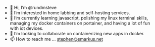 - 👋 Hi, I’m @rundmsteve
- 👀 I’m interested in home labbing and self-hosting services.
- 🌱 I’m currently learning javascript, polishing my linux terminal skills, managing my docker containers on portainer, and having a lot of fun with iot devices.
- 💞️ I’m looking to collaborate on containerizing new apps in docker.
- 📫 How to reach me ... stephen@smarkus.net

<!---
rundmsteve/rundmsteve is a ✨ special ✨ repository because its `README.md` (this file) appears on your GitHub profile.
You can click the Preview link to take a look at your changes.
--->
